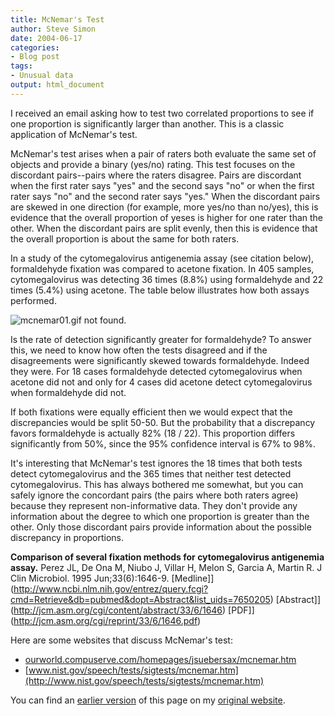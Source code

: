 ```yaml
---
title: McNemar's Test
author: Steve Simon
date: 2004-06-17
categories:
- Blog post
tags:
- Unusual data
output: html_document
---
```

I received an email asking how to test two correlated proportions to see
if one proportion is significantly larger than another. This is a
classic application of McNemar's test.

McNemar's test arises when a pair of raters both evaluate the same set
of objects and provide a binary (yes/no) rating. This test focuses on
the discordant pairs--pairs where the raters disagree. Pairs are
discordant when the first rater says "yes" and the second says "no"
or when the first rater says "no" and the second rater says "yes."
When the discordant pairs are skewed in one direction (for example, more
yes/no than no/yes), this is evidence that the overall proportion of
yeses is higher for one rater than the other. When the discordant pairs
are split evenly, then this is evidence that the overall proportion is
about the same for both raters.

In a study of the cytomegalovirus antigenemia assay (see citation
below), formaldehyde fixation was compared to acetone fixation. In 405
samples, cytomegalovirus was detecting 36 times (8.8%) using
formaldehyde and 22 times (5.4%) using acetone. The table below
illustrates how both assays performed.

![mcnemar01.gif not found.](http://www.pmean.com/new-images/04/mcnemar01.png)

  Is the rate of detection significantly greater for formaldehyde? To
answer this, we need to know how often the tests disagreed and if the
disagreements were significantly skewed towards formaldehyde. Indeed
they were. For 18 cases formaldehyde detected cytomegalovirus when
acetone did not and only for 4 cases did acetone detect cytomegalovirus
when formaldehyde did not.

If both fixations were equally efficient then we would expect that the
discrepancies would be split 50-50. But the probability that a
discrepancy favors formaldehyde is actually 82% (18 / 22). This
proportion differs significantly from 50%, since the 95% confidence
interval is 67% to 98%.

It's interesting that McNemar's test ignores the 18 times that both
tests detect cytomegalovirus and the 365 times that neither test
detected cytomegalovirus. This has always bothered me somewhat, but you
can safely ignore the concordant pairs (the pairs where both raters
agree) because they represent non-informative data. They don't provide
any information about the degree to which one proportion is greater than
the other. Only those discordant pairs provide information about the
possible discrepancy in proportions.

**Comparison of several fixation methods for cytomegalovirus antigenemia
assay.** Perez JL, De Ona M, Niubo J, Villar H, Melon S, Garcia A,
Martin R. J Clin Microbiol. 1995 Jun;33(6):1646-9.
[Medline]](http://www.ncbi.nlm.nih.gov/entrez/query.fcgi?cmd=Retrieve&db=pubmed&dopt=Abstract&list_uids=7650205)
[Abstract]](http://jcm.asm.org/cgi/content/abstract/33/6/1646)
[PDF]](http://jcm.asm.org/cgi/reprint/33/6/1646.pdf)

Here are some websites that discuss McNemar's test:

-   [ourworld.compuserve.com/homepages/jsuebersax/mcnemar.htm](http://ourworld.compuserve.com/homepages/jsuebersax/mcnemar.htm)
-   [www.nist.gov/speech/tests/sigtests/mcnemar.htm](http://www.nist.gov/speech/tests/sigtests/mcnemar.htm)

You can find an [earlier version](http://www.pmean.com/04/mcnemar.html) of this page on my [original website](http://www.pmean.com/original_site.html).
